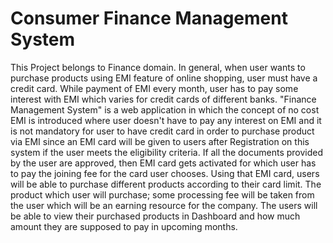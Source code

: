 # Consumer Finance Management System
 
This Project belongs to Finance domain. In general, when user wants to purchase products using EMI feature of online shopping, user must have a credit card. While payment of EMI every month, user has to pay some interest with EMI which varies for credit cards of different banks. "Finance Management System" is a web application in which the concept of no cost EMI is introduced where user doesn't have to pay any interest on EMI and it is not mandatory for user to have credit card in order to purchase product via EMI since an EMI card will be given to users after Registration on this system if the user meets the eligibility criteria. If all the documents provided by the user are approved, then EMI card gets activated for which user has to pay the joining fee for the card user chooses. Using that EMI card, users will be able to purchase different products according to their card limit. The product which user will purchase; some processing fee will be taken from the user which will be an earning resource for the company. The users will be able to view their purchased products in Dashboard and how much amount they are supposed to pay in upcoming months.

